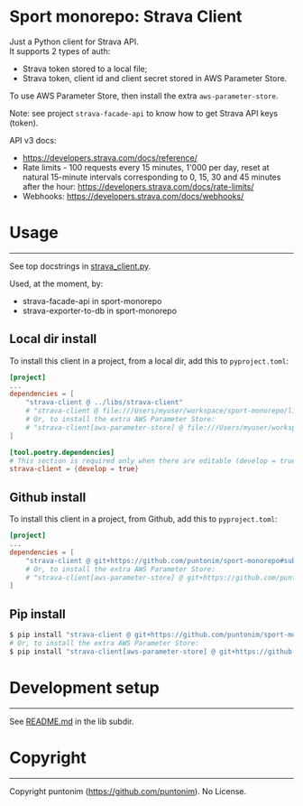 **Sport monorepo: Strava Client**
==================================

Just a Python client for Strava API.\
It supports 2 types of auth:
 - Strava token stored to a local file;
 - Strava token, client id and client secret stored in AWS Parameter Store.

To use AWS Parameter Store, then install the extra `aws-parameter-store`.

Note: see project `strava-facade-api` to know how to get Strava API keys (token).

API v3 docs:
 - https://developers.strava.com/docs/reference/
 - Rate limits - 100 requests every 15 minutes, 1'000 per day, reset at natural
    15-minute intervals corresponding to 0, 15, 30 and 45 minutes after the hour:
    https://developers.strava.com/docs/rate-limits/
 - Webhooks: https://developers.strava.com/docs/webhooks/


Usage
=====

---

See top docstrings in [strava_client.py](strava_client/strava_client.py).

Used, at the moment, by:
 - strava-facade-api in sport-monorepo
 - strava-exporter-to-db in sport-monorepo


Local dir install
-----------------
To install this client in a project, from a local dir, add this to `pyproject.toml`:
```toml
[project]
...
dependencies = [
    "strava-client @ ../libs/strava-client"
    # "strava-client @ file:///Users/myuser/workspace/sport-monorepo/libs/strava-client"
    # Or, to install the extra AWS Parameter Store:
    # "strava-client[aws-parameter-store] @ file:///Users/myuser/workspace/sport-monorepo/libs/strava-client"
]

[tool.poetry.dependencies]
# This section is required only when there are editable (develop = true) dependencies.
strava-client = {develop = true}
```

Github install
--------------
To install this client in a project, from Github, add this to `pyproject.toml`:
```toml
[project]
...
dependencies = [
    "strava-client @ git+https://github.com/puntonim/sport-monorepo#subdirectory=libs/strava-client",
    # Or, to install the extra AWS Parameter Store:
    # "strava-client[aws-parameter-store] @ git+https://github.com/puntonim/sport-monorepo#subdirectory=libs/strava-client",
]
```

Pip install
-----------
```sh
$ pip install "strava-client @ git+https://github.com/puntonim/sport-monorepo#subdirectory=libs/strava-client"
# Or, to install the extra AWS Parameter Store:
$ pip install "strava-client[aws-parameter-store] @ git+https://github.com/puntonim/sport-monorepo#subdirectory=libs/strava-client",
```


Development setup
=================

---

See [README.md](../README.md) in the lib subdir.


Copyright
=========

---

Copyright puntonim (https://github.com/puntonim). No License.
